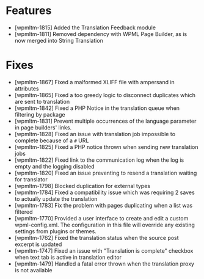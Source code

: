 # Features
* [wpmltm-1815] Added the Translation Feedback module
* [wpmltm-1811] Removed dependency with WPML Page Builder, as is now merged into String Translation

# Fixes
* [wpmltm-1867] Fixed a malformed XLIFF file with ampersand in attributes
* [wpmltm-1865] Fixed a too greedy logic to disconnect duplicates which are sent to translation
* [wpmltm-1842] Fixed a PHP Notice in the translation queue when filtering by package
* [wpmltm-1831] Prevent multiple occurrences of the language parameter in page builders' links.
* [wpmltm-1828] Fixed an issue with translation job impossible to complete because of a `#` URL
* [wpmltm-1825] Fixed a PHP notice thrown when sending new translation jobs
* [wpmltm-1822] Fixed link to the communication log when the log is empty and the logging disabled
* [wpmltm-1820] Fixed an issue preventing to resend a translation waiting for translator
* [wpmltm-1798] Blocked duplication for external types
* [wpmltm-1784] Fixed a compatibility issue which was requiring 2 saves to actually update the translation
* [wpmltm-1783] Fix the problem with pages duplicating when a list was filtered
* [wpmltm-1770] Provided a user interface to create and edit a custom wpml-config.xml. The configuration in this file will override any existing settings from plugins or themes.
* [wpmltm-1762] Fixed the translation status when the source post excerpt is updated
* [wpmltm-1747] Fixed an issue with "Translation is complete" checkbox when text tab is active in translation editor
* [wpmltm-1479] Handled a fatal error thrown when the translation proxy is not available